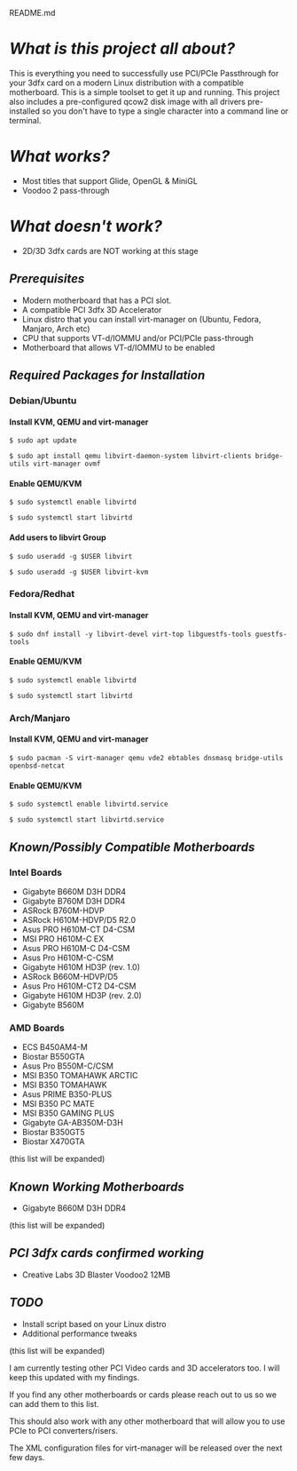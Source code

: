 README.md

# _What is this project all about?_
This is everything you need to successfully use PCI/PCIe Passthrough for your 3dfx card on a modern Linux distribution with a compatible motherboard. This is a simple toolset to get it up and running. This project also includes a pre-configured qcow2 disk image with all drivers pre-installed so you don't have to type a single character into a command line or terminal.

# _What works?_
* Most titles that support Glide, OpenGL & MiniGL
* Voodoo 2 pass-through

# _What doesn't work?_
* 2D/3D 3dfx cards are NOT working at this stage

## _Prerequisites_

* Modern motherboard that has a PCI slot.
* A compatible PCI 3dfx 3D Accelerator
* Linux distro that you can install virt-manager on (Ubuntu, Fedora, Manjaro, Arch etc)
* CPU that supports VT-d/IOMMU and/or PCI/PCIe pass-through
* Motherboard that allows VT-d/IOMMU to be enabled

## _Required Packages for Installation_
### Debian/Ubuntu

#### Install KVM, QEMU and virt-manager
``$ sudo apt update``

``$ sudo apt install qemu libvirt-daemon-system libvirt-clients bridge-utils virt-manager ovmf``

#### Enable QEMU/KVM
``$ sudo systemctl enable libvirtd``

``$ sudo systemctl start libvirtd``

#### Add users to libvirt Group
``$ sudo useradd -g $USER libvirt``

``$ sudo useradd -g $USER libvirt-kvm``

### Fedora/Redhat
#### Install KVM, QEMU and virt-manager
``$ sudo dnf install -y libvirt-devel virt-top libguestfs-tools guestfs-tools``

#### Enable QEMU/KVM
``$ sudo systemctl enable libvirtd``

``$ sudo systemctl start libvirtd``

### Arch/Manjaro

#### Install KVM, QEMU and virt-manager
``$ sudo pacman -S virt-manager qemu vde2 ebtables dnsmasq bridge-utils openbsd-netcat``

#### Enable QEMU/KVM
``$ sudo systemctl enable libvirtd.service``

``$ sudo systemctl start libvirtd.service``

## _Known/Possibly Compatible Motherboards_
### Intel Boards
* Gigabyte B660M D3H DDR4
* Gigabyte B760M D3H DDR4
* ASRock B760M-HDVP
* ASRock H610M-HDVP/D5 R2.0
* Asus PRO H610M-CT D4-CSM
* MSI PRO H610M-C EX
* Asus PRO H610M-C D4-CSM
* Asus Pro H610M-C-CSM
* Gigabyte H610M HD3P (rev. 1.0)
* ASRock B660M-HDVP/D5
* Asus Pro H610M-CT2 D4-CSM
* Gigabyte H610M HD3P (rev. 2.0)
* Gigabyte B560M

### AMD Boards
* ECS B450AM4-M
* Biostar B550GTA
* Asus Pro B550M-C/CSM
* MSI B350 TOMAHAWK ARCTIC
* MSI B350 TOMAHAWK
* Asus PRIME B350-PLUS
* MSI B350 PC MATE
* MSI B350 GAMING PLUS
* Gigabyte GA-AB350M-D3H
* Biostar B350GT5
* Biostar X470GTA

(this list will be expanded)

## _Known Working Motherboards_
* Gigabyte B660M D3H DDR4

(this list will be expanded)


## _PCI 3dfx cards confirmed working_
* Creative Labs 3D Blaster Voodoo2 12MB

## _TODO_
* Install script based on your Linux distro
* Additional performance tweaks

(this list will be expanded)

I am currently testing other PCI Video cards and 3D accelerators too. I will keep this updated with my findings.

If you find any other motherboards or cards please reach out to us so we can add them to this list.

This should also work with any other motherboard that will allow you to use PCIe to PCI converters/risers.

The XML configuration files for virt-manager will be released over the next few days.
